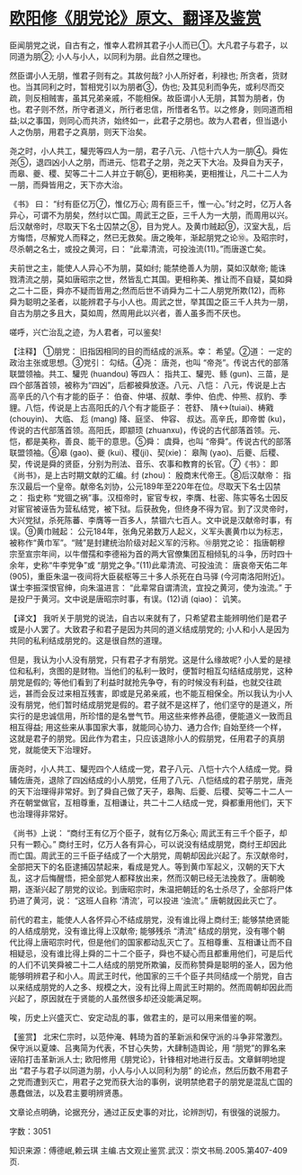# [欧阳修《朋党论》原文、翻译及鉴赏](https://www.vrrw.net/wx/14133.html)

臣闻朋党之说，自古有之，惟幸人君辨其君子小人而已①。大凡君子与君子，以同道为朋②; 小人与小人，以同利为朋。此自然之理也。

然臣谓小人无朋，惟君子则有之。其故何哉? 小人所好者，利禄也; 所贪者，货财也。当其同利之时，暂相党引以为朋者③，伪也; 及其见利而争先，或利尽而交疏，则反相贼害，虽其兄弟亲戚，不能相保。故臣谓小人无朋，其暂为朋者，伪也。君子则不然，所守者道义，所行者忠信，所惜者名节。以之修身，则同道而相益;以之事国，则同心而共济，始终如一，此君子之朋也。故为人君者，但当退小人之伪朋，用君子之真朋，则天下治矣。

尧之时，小人共工，驩兜等四人为一朋，君子八元、八恺十六人为一朋④。舜佐尧⑤，退四凶小人之朋，而进元、恺君子之朋，尧之天下大冶。及舜自为天子，而皋、夔、稷、契等二十二人并立于朝⑥，更相称美，更相推让，凡二十二人为一朋，而舜皆用之，天下亦大治。

《书》 曰： “纣有臣亿万⑦，惟亿万心; 周有臣三千，惟一心。”纣之时，亿万人各异心，可谓不为朋矣，然纣以亡国。周武王之臣，三千人为一大朋，而周用以兴。后汉献帝时，尽取天下名士囚禁之⑧，目为党人。及黄巾贼起⑨，汉室大乱，后方悔悟，尽解党人而释之，然已无救矣。唐之晚年，渐起朋党之论⑩。及昭宗时，尽杀朝之名士，或投之黄河，曰： “此辈清流，可投浊流(11)。”而唐遂亡矣。

夫前世之主，能使人人异心不为朋，莫如纣; 能禁绝善人为朋，莫如汉献帝; 能诛戮清流之朋，莫如唐昭宗之世，然皆乱亡其国。更相称美、推让而不自疑，莫如舜之二十二臣，舜亦不疑而皆用之;然而后世不诮舜为二十二人朋党所欺(12)，而称舜为聪明之圣者，以能辨君子与小人也。周武之世，举其国之臣三千人共为一朋，自古为朋之多且大，莫如周，然周用此以兴者，善人虽多而不厌也。

嗟呼，兴亡治乱之迹，为人君者，可以鉴矣!



【注释】 ①朋党： 旧指因相同的目的而结成的派系。幸： 希望。②道： 一定的政治主张或思想。③党引： 勾结。④尧： 唐尧，也叫 “帝尧”。传说古代的部落联盟领袖。共工、驩兜 (huandou) 等四人： 指共工、驩兜、鲧 (gun)、三苗，是四个部落首领，被称为“四凶”，后都被舜放逐。八元、八恺： 八元，传说是上古高辛氏的八个有才能的臣子： 伯奋、仲堪、叔献、季仲、伯虎、仲熊、叔豹、季貍。八恺，传说是上古高阳氏的八个有才能臣子： 苍舒、 隤(tuiai)、梼戭 (chouyin)、 大临、 尨 (mang) 降、庭坚、 仲容、 叔达。高辛氏，即帝喾 (ku)，传说的古代部落首领。高阳氏，即颛顼 (zhuanxu)，传说的古代部落首领。元、恺，都是美称，善良、能干的意思。⑤舜： 虞舜，也叫 “帝舜”。传说古代的部落联盟领袖。⑥皋 (gao)、夔 (kui)、稷(ji)、契(xie)： 皋陶 (yao)、后夔、后稷、契，传说是舜的贤臣，分别为刑法、音乐、农事和教育的长官。⑦《书》： 即 《尚书》，是上古时期文献的汇编。纣 (zhou)： 殷商末代帝王。⑧后汉献帝： 指东汉最后一个皇帝。献帝名刘协，公元189年至220年在位。尽取天下名士囚禁之： 指史称 “党锢之祸”事。汉桓帝时，宦官专权，李膺、杜密、陈实等名士因反对宦官被诬告为营私结党，被下狱。后获赦免，但终身不得为官。到了汉灵帝时，大兴党狱，杀死陈蕃、李膺等一百多人，禁锢六七百人。文中说是汉献帝时事，有误。⑨黄巾贼起： 公元184年，张角兄弟数万人起义，义军头裹黄巾以为标志，被称作“黄巾军”。“贼”是封建统治阶级对起义军的污称。⑩朋党之论： 指唐朝穆宗至宣宗年间，以牛僧孺和李德裕为首的两大官僚集团互相倾轧的斗争，历时四十余年，史称“牛李党争”或 “朋党之争。”(11)此辈清流、可投浊流： 唐哀帝天佑二年 (905)，重臣朱温一夜间将大臣裴枢等三十多人杀死在白马驿 (今河南洛阳附近)。谋士李振深恨官绅，向朱温进言： “此辈常自谓清流，宜投之黄河，使为浊流。” 于是投尸于黄河。文中说是唐昭宗时事，有误。(12)诮 (qiao)： 讥笑。

【译文】 我听关于朋党的说法，自古以来就有了，只希望君主能辨明他们是君子或是小人罢了。大致君子和君子是因为共同的道义结成朋党的; 小人和小人是因为共同的私利结成朋党的。这是很自然的道理。

但是，我认为小人没有朋党，只有君子才有朋党。这是什么缘故呢? 小人爱的是禄位和私利，贪图的是财物。当他们的私利一致时，便暂时相互勾结结成朋党，这种朋党是假的; 等他们看到了利益时就抢先争夺，有的时候没有利益，也就交往疏远，甚而会反过来相互残害，即或是兄弟亲戚，也不能互相保全。所以我认为小人没有朋党，他们暂时结成朋党是假的。君子就不是这样了，他们坚守的是道义，所实行的是忠诚信用，所珍惜的是名誉气节。用这些来修养品德，便能道义一致而且相互得益; 用这些来从事国家大事，就能同心协力、通力合作; 自始至终一个样，这就是君子的朋党。因此作为君主，只应该退除小人的假朋党，任用君子的真朋党，就能使天下治理好。

唐尧时，小人共工、驩兜四个人结成一党，君子八元、八恺十六个人结成一党。舜辅佐唐尧，退除了四凶结成的小人朋党，任用了八元、八恺结成的君子朋党，唐尧的天下治理得非常好。到了舜自己做了天子，皋陶、后夔、后稷、契等二十二人一齐在朝堂做官，互相尊重，互相谦让，共二十二人结成一党，舜都重用他们，天下也治理得非常好。

《尚书》上说： “商纣王有亿万个臣子，就有亿万条心; 周武王有三千个臣子，却只有一颗心。” 商纣王时，亿万人各有异心，可以说没有结成朋党，商纣王却因此而亡国。周武王的三千臣子结成了一个大朋党，周朝却因此兴起了。东汉献帝时，全部把天下的名臣逮捕囚禁起来，看成是党人。等到黄巾军起义，汉朝的天下大乱，这才后悔醒悟，把全部党人都释放出来，然而汉朝已经无法挽救了。唐朝晚期，逐渐兴起了朋党的议论。到唐昭宗时，朱温把朝廷的名士杀尽了，全部将尸体扔进了黄河，说： “这班人自称 ‘清流’，可以投进 ‘浊流’。” 唐朝就因此灭亡了。

前代的君主，能使人人各怀异心不结成朋党，没有谁比得上商纣王; 能够禁绝贤能的人结成朋党，没有谁比得上汉献帝; 能够残杀 “清流” 结成的朋党，没有哪个朝代比得上唐昭宗时代，但是他们的国家都动乱灭亡了。互相尊重、互相谦让而不自相疑忌，没有谁比得上舜的二十二个臣子，舜也不疑心而且都重用他们，可是后代的人们不讥笑舜被二十二人结成的朋党所欺骗，反而称赞舜是聪明的圣人，因为他能够明辨君子和小人。周武王时代，他国家的三千个臣子共同结成一个朋党，自古以来结成朋党的人之多、规模之大，没有比得上周武王时期的。然而周朝却因此而兴起了，原因就在于贤能的人虽然很多却还没能满足啊。

唉，历史上兴盛灭亡、安定动乱的事，做君主的，是可以用来借鉴的啊。

【鉴赏】 北宋仁宗时，以范仲淹、韩琦为首的革新派和保守派的斗争非常激烈。保守派以夏竦、吕夷简为代表，不甘心失势，大肆制造舆论，用 “朋党”的罪名来诬陷打击革新派人士; 欧阳修用《朋党论》，针锋相对地进行反击。文章鲜明地提出 “君子与君子以同道为朋，小人与小人以同利为朋” 的论点，然后历数不用君子之党而遭到灭亡，用君子之党而获大治的事例，说明禁绝君子的朋党是混乱亡国的愚蠢做法，以及君主要明辨贤愚。

文章论点明确，论据充分，通过正反史事的对比，论辨剀切，有很强的说服力。

字数：3051

知识来源：傅德岷,赖云琪 主编.古文观止鉴赏.武汉：崇文书局.2005.第407-409页.


